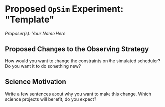 # Proposed `OpSim` Experiment: "Template"

*Proposer(s): Your Name Here*


## Proposed Changes to the Observing Strategy

How would you want to change the constraints on the simulated
scheduler? Do you want it to do something new?


## Science Motivation

Write a few sentences about why you want to make this change. Which
science projects will benefit, do you expect?
